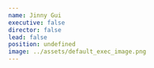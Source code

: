 ```yaml
---
name: Jinny Gui
executive: false
director: false
lead: false
position: undefined
image: ../assets/default_exec_image.png
---
```

